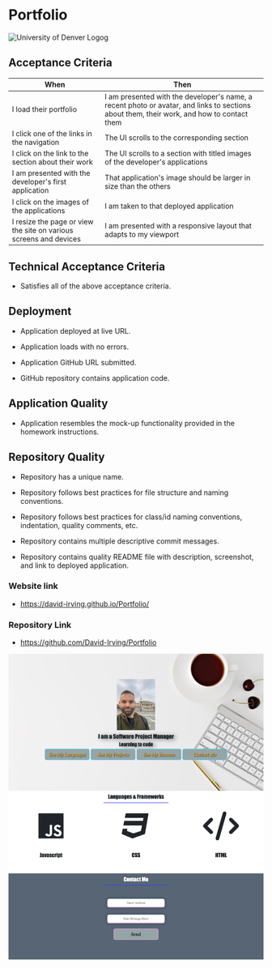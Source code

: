 # Portfolio
![University of Denver Logog](https://d92mrp7hetgfk.cloudfront.net/images/sites/misc/denver-switchup-thumbnail-a/original.png?1560210160)
## Acceptance Criteria
 |When       | Then
 | --------- |--------
 | I load their portfolio | I am presented with the developer's name, a recent photo or avatar, and links to sections about them, their work, and how to contact them
 | I click one of the links in the navigation | The UI scrolls to the corresponding section
 | I click on the link to the section about their work | The UI scrolls to a section with titled images of the developer's applications
 | I am presented with the developer's first application | That application's image should be larger in size than the others
 | I click on the images of the applications | I am taken to that deployed application   
 | I resize the page or view the site on various screens and devices | I am presented with a responsive layout that adapts to my viewport 
 ## Technical Acceptance Criteria
* Satisfies all of the above acceptance criteria.

## Deployment
* Application deployed at live URL.

* Application loads with no errors.

* Application GitHub URL submitted.

* GitHub repository contains application code.
## Application Quality
* Application resembles the mock-up functionality provided in the homework instructions.
## Repository Quality
* Repository has a unique name.

* Repository follows best practices for file structure and naming conventions.

* Repository follows best practices for class/id naming conventions, indentation, quality comments, etc.

* Repository contains multiple descriptive commit messages.

* Repository contains quality README file with description, screenshot, and link to deployed application.

### Website link
* https://david-irving.github.io/Portfolio/

### Repository Link
* https://github.com/David-Irving/Portfolio


![Website Preview](https://github.com/David-Irving/Portfolio/blob/main/Images/PortfolioPreview.png)